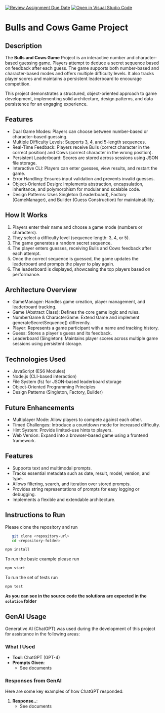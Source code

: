 [![Review Assignment Due Date](https://classroom.github.com/assets/deadline-readme-button-22041afd0340ce965d47ae6ef1cefeee28c7c493a6346c4f15d667ab976d596c.svg)](https://classroom.github.com/a/VunfKDX8)
[![Open in Visual Studio Code](https://classroom.github.com/assets/open-in-vscode-2e0aaae1b6195c2367325f4f02e2d04e9abb55f0b24a779b69b11b9e10269abc.svg)](https://classroom.github.com/online_ide?assignment_repo_id=17824356&assignment_repo_type=AssignmentRepo)
# Bulls and Cows Game Project
## Description
The **Bulls and Cows Game** Project is an interactive number and character-based guessing game. Players attempt to deduce a secret sequence based on feedback after each guess. The game supports both number-based and character-based modes and offers multiple difficulty levels. It also tracks player scores and maintains a persistent leaderboard to encourage competition.

This project demonstrates a structured, object-oriented approach to game development, implementing solid architecture, design patterns, and data persistence for an engaging experience.

## Features
- Dual Game Modes: Players can choose between number-based or character-based guessing.
- Multiple Difficulty Levels: Supports 3, 4, and 5-length sequences.
- Real-Time Feedback: Players receive Bulls (correct character in the correct position) and Cows (correct character in the wrong position).
- Persistent Leaderboard: Scores are stored across sessions using JSON file storage.
- Interactive CLI: Players can enter guesses, view results, and restart the game.
- Error Handling: Ensures input validation and prevents invalid guesses.
- Object-Oriented Design: Implements abstraction, encapsulation, inheritance, and polymorphism for modular and scalable code.
- Design Patterns: Uses Singleton (Leaderboard), Factory (GameManager), and Builder (Guess Construction) for maintainability.


## How It Works
1. Players enter their name and choose a game mode (numbers or characters).
2. They select a difficulty level (sequence length: 3, 4, or 5).
3. The game generates a random secret sequence.
4. The player enters guesses, receiving Bulls and Cows feedback after each attempt.
5. Once the correct sequence is guessed, the game updates the leaderboard and prompts the player to play again.
6. The leaderboard is displayed, showcasing the top players based on performance.

## Architecture Overview
- GameManager: Handles game creation, player management, and leaderboard tracking.
- Game (Abstract Class): Defines the core game logic and rules.
- NumberGame & CharacterGame: Extend Game and implement generateSecretSequence() differently.
- Player: Represents a game participant with a name and tracking history.
- Guess: Stores a player's guess and its feedback.
- Leaderboard (Singleton): Maintains player scores across multiple game sessions using persistent storage.

## Technologies Used
- JavaScript (ES6 Modules)
- Node.js (CLI-based interaction)
- File System (fs) for JSON-based leaderboard storage
- Object-Oriented Programming Principles
- Design Patterns (Singleton, Factory, Builder)

## Future Enhancements
- Multiplayer Mode: Allow players to compete against each other.
- Timed Challenges: Introduce a countdown mode for increased difficulty.
- Hint System: Provide limited-use hints to players.
- Web Version: Expand into a browser-based game using a frontend framework.

## Features
- Supports text and multimodal prompts.
- Tracks essential metadata such as date, result, model, version, and type.
- Allows filtering, search, and iteration over stored prompts.
- Provides string representations of prompts for easy logging or debugging.
- Implements a flexible and extendable architecture.



## Instructions to Run

Please clone the repository and run

```bash
   git clone <repository-url>
   cd <repository-folder>
```

```bash
npm install
```

To run the basic example please run

```bash
npm start
```

To run the set of tests run

```bash
npm test
```

**As you can see in the source code the solutions are expected in the `solution` folder**

## GenAI Usage
Generative AI (ChatGPT) was used during the development of this project for assistance in the following areas:

### **What I Used**
- **Tool**: ChatGPT (GPT-4)
- **Prompts Given**:
  - See documents

### **Responses from GenAI**
Here are some key examples of how ChatGPT responded:
1. **Response..**:
   - See documents



